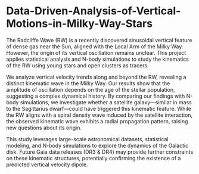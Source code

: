 # Data-Driven-Analysis-of-Vertical-Motions-in-Milky-Way-Stars

The Radcliffe Wave (RW) is a recently discovered sinusoidal vertical feature of dense gas near the Sun, aligned with the Local Arm of the Milky Way. However, the origin of its vertical oscillation remains unclear. This project applies statistical analysis and N-body simulations to study the kinematics of the RW using young stars and open clusters as tracers.

We analyze vertical velocity trends along and beyond the RW, revealing a distinct kinematic wave in the Milky Way. Our results show that the amplitude of oscillation depends on the age of the stellar population, suggesting a complex dynamical history. By comparing our findings with N-body simulations, we investigate whether a satellite galaxy—similar in mass to the Sagittarius dwarf—could have triggered this kinematic feature. While the RW aligns with a spiral density wave induced by the satellite interaction, the observed kinematic wave exhibits a radial propagation pattern, raising new questions about its origin.

This study leverages large-scale astronomical datasets, statistical modeling, and N-body simulations to explore the dynamics of the Galactic disk. Future Gaia data releases (DR3 & DR4) may provide further constraints on these kinematic structures, potentially confirming the existence of a predicted vertical velocity dipole.
